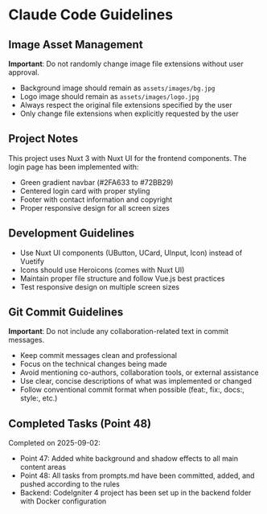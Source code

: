 # Claude Code Guidelines

## Image Asset Management

**Important**: Do not randomly change image file extensions without user approval.

- Background image should remain as `assets/images/bg.jpg`
- Logo image should remain as `assets/images/logo.jpg`
- Always respect the original file extensions specified by the user
- Only change file extensions when explicitly requested by the user

## Project Notes

This project uses Nuxt 3 with Nuxt UI for the frontend components. The login page has been implemented with:

- Green gradient navbar (#2FA633 to #72BB29)
- Centered login card with proper styling
- Footer with contact information and copyright
- Proper responsive design for all screen sizes

## Development Guidelines

- Use Nuxt UI components (UButton, UCard, UInput, Icon) instead of Vuetify
- Icons should use Heroicons (comes with Nuxt UI)
- Maintain proper file structure and follow Vue.js best practices
- Test responsive design on multiple screen sizes

## Git Commit Guidelines

**Important**: Do not include any collaboration-related text in commit messages.

- Keep commit messages clean and professional
- Focus on the technical changes being made
- Avoid mentioning co-authors, collaboration tools, or external assistance
- Use clear, concise descriptions of what was implemented or changed
- Follow conventional commit format when possible (feat:, fix:, docs:, style:, etc.)

## Completed Tasks (Point 48)

Completed on 2025-09-02:
- Point 47: Added white background and shadow effects to all main content areas
- Point 48: All tasks from prompts.md have been committed, added, and pushed according to the rules
- Backend: CodeIgniter 4 project has been set up in the backend folder with Docker configuration